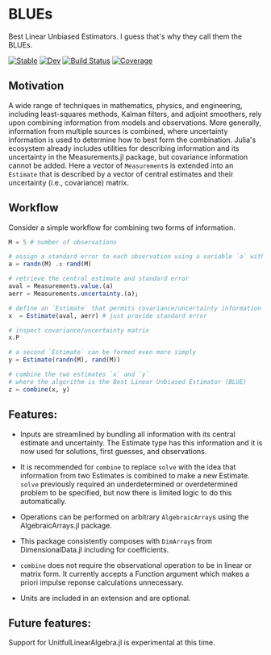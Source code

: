 # BLUEs

Best Linear Unbiased Estimators. I guess that's why they call them the BLUEs. 

[![Stable](https://img.shields.io/badge/docs-stable-blue.svg)](https://ggebbie.github.io/BLUEs.jl/stable/)
[![Dev](https://img.shields.io/badge/docs-dev-blue.svg)](https://ggebbie.github.io/BLUEs.jl/dev/)
[![Build Status](https://github.com/ggebbie/BLUEs.jl/actions/workflows/CI.yml/badge.svg?branch=main)](https://github.com/ggebbie/BLUEs.jl/actions/workflows/CI.yml?query=branch%3Amain)
[![Coverage](https://codecov.io/gh/ggebbie/BLUEs.jl/branch/main/graph/badge.svg)](https://codecov.io/gh/ggebbie/BLUEs.jl)

## Motivation

A wide range of techniques in mathematics, physics, and engineering, including least-squares methods, Kalman filters, and adjoint smoothers, rely upon combining information from models and observations. More generally, information from multiple sources is combined, where uncertainty information is used to determine how to best form the combination. Julia's ecosystem already includes utilities for describing information and its uncertainty in the Measurements.jl package, but covariance information cannot be added. Here a vector of `Measurement`s is extended into an `Estimate` that is described by a vector of central estimates and their uncertainty (i.e., covariance) matrix. 

## Workflow

Consider a simple workflow for combining two forms of information.
```julia
M = 5 # number of observations

# assign a standard error to each observation using a variable `a` with type `Measurement` 
a = randn(M) .± rand(M)

# retrieve the central estimate and standard error
aval = Measurements.value.(a)
aerr = Measurements.uncertainty.(a);

# define an `Estimate` that permits covariance/uncertainty information to be saved
x  = Estimate(aval, aerr) # just provide standard error

# inspect covariance/uncertainty matrix
x.P

# a second `Estimate` can be formed even more simply
y = Estimate(randn(M), rand(M))

# combine the two estimates `x` and `y` 
# where the algorithm is the Best Linear Unbiased Estimator (BLUE) 
z = combine(x, y)
```

## Features:

- Inputs are streamlined by bundling all information with its central estimate and uncertainty. The Estimate type has this information and it is now used for solutions, first guesses, and observations.
	
- It is recommended for `combine` to replace `solve` with the idea that information from two Estimates is combined to make a new Estimate. `solve` previously required an underdetermined or overdetermined problem to be specified, but now there is limited logic to do this automatically.
	
- Operations can be performed on arbitrary `AlgebraicArray`s using the AlgebraicArrays.jl package.
	
- This package consistently composes with `DimArray`s from DimensionalData.jl including for coefficients.
	
- `combine` does not require the observational operation to be in linear or matrix form. It currently accepts a Function argument which makes a priori impulse reponse calculations unnecessary.

- Units are included in an extension and are optional.

## Future features:

Support for UnitfulLinearAlgebra.jl is experimental at this time.
